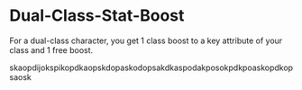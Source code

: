 # Dual-Class-Stat-Boost

For a dual-class character, you get 1 class boost to a key attribute of your class and 1 free boost.

skaopdijokspikopdkaopskdopaskodopsakdkaspodakposokpdkpoaskopdkopsaosk
